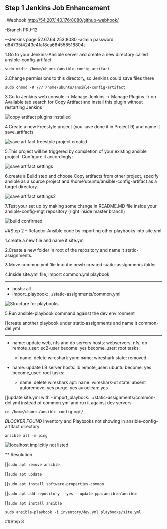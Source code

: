 ## Step 1 Jenkins Job Enhancement

-Webhook
http://54.207.140.176:8080/github-webhook/

-Branch
PRJ-12

--Jenkins page 52.67.64.253:8080 -admin password d84735f4243e4faf8ea684558518804e

1.Go to your Jenkins-Ansible server and create a new directory called ansible-config-artifact

`sudo mkdir /home/ubuntu/ansible-config-artifact`

2.Change permissions to this directory, so Jenkins could save files there 

`sudo chmod -R 777 /home/ubuntu/ansible-config-artifact`

3.Go to Jenkins web console -> Manage Jenkins -> Manage Plugins -> on Available tab search for Copy Artifact and install this plugin without restarting Jenkins

![copy artifact plugins installed](Images/copy-artifact.png)

4.Create a new Freestyle project (you have done it in Project 9) and name it save_artifacts

![save artifact freestyle project created](Images/save-artifact.jpgImages/save-artifact.png)

5.This project will be triggered by completion of your existing ansible project. Configure it accordingly:

![save artifact settings](Images/save-artifact-setting1.png)

6.create a Build step and choose Copy artifacts from other project, specify ansible as a source project and /home/ubuntu/ansible-config-artifact as a target directory.

![save artifact settings2](./Images/save-artifact-setting2.png)

7.Test your set up by making some change in README.MD file inside your ansible-config-mgt repository (right inside master branch)

![build confirmed](./Images/build.png)

##Step 2 – Refactor Ansible code by importing other playbooks into site.yml

1.create a new file and name it site.yml

2.Create a new folder in root of the repository and name it static-assignments.

3.Move common.yml file into the newly created static-assignments folder

4.Inside site.yml file, import common.yml playbook

---
- hosts: all
- import_playbook: ../static-assignments/common.yml

![Structure for playbooks](./Images/playbooks.png)

5.Run ansible-playbook command against the dev environment

[]create another playbook under static-assignments and name it common-del.yml

---
- name: update web, nfs and db servers
  hosts: webservers, nfs, db
  remote_user: ec2-user
  become: yes
  become_user: root
  tasks:
  - name: delete wireshark
    yum:
      name: wireshark
      state: removed

- name: update LB server
  hosts: lb
  remote_user: ubuntu
  become: yes
  become_user: root
  tasks:
  - name: delete wireshark
    apt:
      name: wireshark-qt
      state: absent
      autoremove: yes
      purge: yes
      autoclean: yes

[]update site.yml with - import_playbook: ../static-assignments/common-del.yml instead of common.yml and run it against dev servers

`cd /home/ubuntu/ansible-config-mgt/`

*BLOCKER FOUND*
Inventory and Playbooks not showing in ansible-config-artifact directory

`ansible all -m ping`

![localhost implicitly not listed](./Images/blocker.png)

** Resolution

[]`sudo apt remove ansible`

[]`sudo apt update`

[]`sudo apt install software-properties-common`

[]`sudo apt-add-repository --yes --update ppa:ansible/ansible`

[]`sudo apt install ansible`


`sudo ansible-playbook -i inventory/dev.yml playbooks/site.yml`

##Step 3